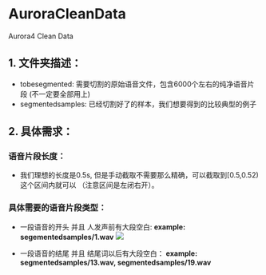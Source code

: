 # AuroraCleanData
Aurora4 Clean Data
## 1. 文件夹描述：
* tobesegmented:
需要切割的原始语音文件，包含6000个左右的纯净语音片段 (不一定要全部用上)
* segmentedsamples: 
已经切割好了的样本，我们想要得到的比较典型的例子

## 2. 具体需求：
### 语音片段长度：
* 我们理想的长度是0.5s, 但是手动截取不需要那么精确，可以截取到[0.5,0.52)这个区间内就可以 （注意区间是左闭右开）。
### 具体需要的语音片段类型：
* 一段语音的开头 并且 人发声前有大段空白: **example: segementedsamples/1.wav**
![](
https://user-images.githubusercontent.com/20760190/41382976-5291fe8c-6f23-11e8-9d66-d8a0a278eb34.png)

* 一段语音的结尾 并且 结尾词以后有大段空白： **example: segmentedsamples/13.wav, segmentedsamples/19.wav**



